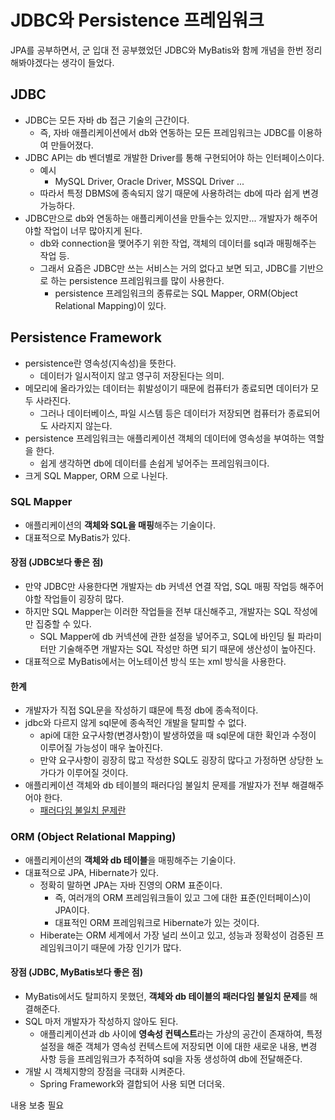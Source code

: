 # JDBC와 Persistence 프레임워크
JPA를 공부하면서, 군 입대 전 공부했었던 JDBC와 MyBatis와 함께 개념을 한번 정리해봐야겠다는 생각이 들었다.


## JDBC
- JDBC는 모든 자바 db 접근 기술의 근간이다.
	- 즉, 자바 애플리케이션에서 db와 연동하는 모든 프레임워크는 JDBC를 이용하여 만들어졌다.
- JDBC API는 db 벤더별로 개발한 Driver를 통해 구현되어야 하는 인터페이스이다.
	- 예시
		- MySQL Driver, Oracle Driver, MSSQL Driver ...
	- 따라서 특정 DBMS에 종속되지 않기 때문에 사용하려는 db에 따라 쉽게 변경 가능하다.
- JDBC만으로 db와 연동하는 애플리케이션을 만들수는 있지만... 개발자가 해주어야할 작업이 너무 많아지게 된다.
	- db와 connection을 맺어주기 위한 작업, 객체의 데이터를 sql과 매핑해주는 작업 등.
	- 그래서 요즘은 JDBC만 쓰는 서비스는 거의 없다고 보면 되고, JDBC를 기반으로 하는 persistence 프레임워크를 많이 사용한다.
		- persistence 프레임워크의 종류로는 SQL Mapper, ORM(Object Relational Mapping)이 있다.

## Persistence Framework
- persistence란 영속성(지속성)을 뜻한다. 
	- 데이터가 일시적이지 않고 영구히 저장된다는 의미.
- 메모리에 올라가있는 데이터는 휘발성이기 때문에 컴퓨터가 종료되면 데이터가 모두 사라진다.
	- 그러나 데이터베이스, 파일 시스템 등은 데이터가 저장되면 컴퓨터가 종료되어도 사라지지 않는다.
- persistence 프레임워크는 애플리케이션 객체의 데이터에 영속성을 부여하는 역할을 한다.
	- 쉽게 생각하면 db에 데이터를 손쉽게 넣어주는 프레임워크이다.
- 크게 SQL Mapper, ORM 으로 나뉜다.

### SQL Mapper
- 애플리케이션의 **객체와 SQL을 매핑**해주는 기술이다.
- 대표적으로 MyBatis가 있다.

#### 장점 (JDBC보다 좋은 점)
- 만약 JDBC만 사용한다면 개발자는 db 커넥션 연결 작업, SQL 매핑 작업등 해주어야할 작업들이 굉장히 많다.
- 하지만 SQL Mapper는 이러한 작업들을 전부 대신해주고, 개발자는 SQL 작성에만 집중할 수 있다.
	- SQL Mapper에 db 커넥션에 관한 설정을 넣어주고, SQL에 바인딩 될 파라미터만 기술해주면 개발자는 SQL 작성만 하면 되기 때문에 생산성이 높아진다.
- 대표적으로 MyBatis에서는 어노테이션 방식 또는 xml 방식을 사용한다.

#### 한계
- 개발자가 직접 SQL문을 작성하기 떄문에 특정 db에 종속적이다.
- jdbc와 다르지 않게 sql문에 종속적인 개발을 탈피할 수 없다.
	- api에 대한 요구사항(변경사항)이 발생하였을 때 sql문에 대한 확인과 수정이 이루어질 가능성이 매우 높아진다.
	- 만약 요구사항이 굉장히 많고 작성한 SQL도 굉장히 많다고 가정하면 상당한 노가다가 이루어질 것이다.
- 애플리케이션 객체와 db 테이블의 패러다임 불일치 문제를 개발자가 전부 해결해주어야 한다.
	- [패러다임 불일치 문제란](https://blog.naver.com/damiano102777/222782356774)

### ORM (Object Relational Mapping)
- 애플리케이션의 **객체와 db 테이블**을 매핑해주는 기술이다.
- 대표적으로 JPA, Hibernate가 있다.
	- 정확히 말하면 JPA는 자바 진영의 ORM 표준이다. 
		- 즉, 여러개의 ORM 프레임워크들이 있고 그에 대한 표준(인터페이스)이 JPA이다.
		- 대표적인 ORM 프레임워크로 Hibernate가 있는 것이다.
	- Hiberate는 ORM 세계에서 가장 널리 쓰이고 있고, 성능과 정확성이 검증된 프레임워크이기 때문에 가장 인기가 많다. 

#### 장점 (JDBC, MyBatis보다 좋은 점)
- MyBatis에서도 탈피하지 못했던, **객체와 db 테이블의 패러다임 불일치 문제**를 해결해준다.
- SQL 마저 개발자가 작성하지 않아도 된다.
	- 애플리케이션과 db 사이에 **영속성 컨텍스트**라는 가상의 공간이 존재하여, 특정 설정을 해준 객체가 영속성 컨텍스트에 저장되면 이에 대한 새로운 내용, 변경 사항 등을 프레임워크가 추적하여 sql을 자동 생성하여 db에 전달해준다.
- 개발 시 객체지향의 장점을 극대화 시켜준다.
	- Spring Framework와 결합되어 사용 되면 더더욱.

	
내용 보충 필요 